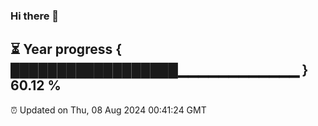 ### Hi there 👋
⏳ Year progress { ██████████████████▁▁▁▁▁▁▁▁▁▁▁▁ } 60.12 %
---
⏰ Updated on Thu, 08 Aug 2024 00:41:24 GMT

